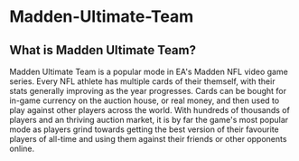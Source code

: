 # Madden-Ultimate-Team

## What is Madden Ultimate Team?

Madden Ultimate Team is a popular mode in EA's Madden NFL video game series. Every NFL athlete has multiple cards of their themself, with their stats generally improving as the year progresses. Cards can be bought for in-game currency on the auction house, or real money, and then used to play against other players across the world. With hundreds of thousands of players and an thriving auction market, it is by far the game's most popular mode as players grind towards getting the best version of their favourite players of all-time and using them against their friends or other opponents online.
